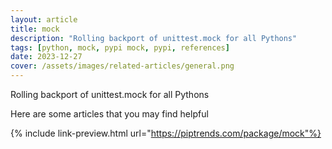 ```yaml
---
layout: article
title: mock
description: "Rolling backport of unittest.mock for all Pythons"
tags: [python, mock, pypi mock, pypi, references]
date: 2023-12-27
cover: /assets/images/related-articles/general.png
---
```


Rolling backport of unittest.mock for all Pythons

Here are some articles that you may find helpful

{% include link-preview.html url="https://piptrends.com/package/mock"%}